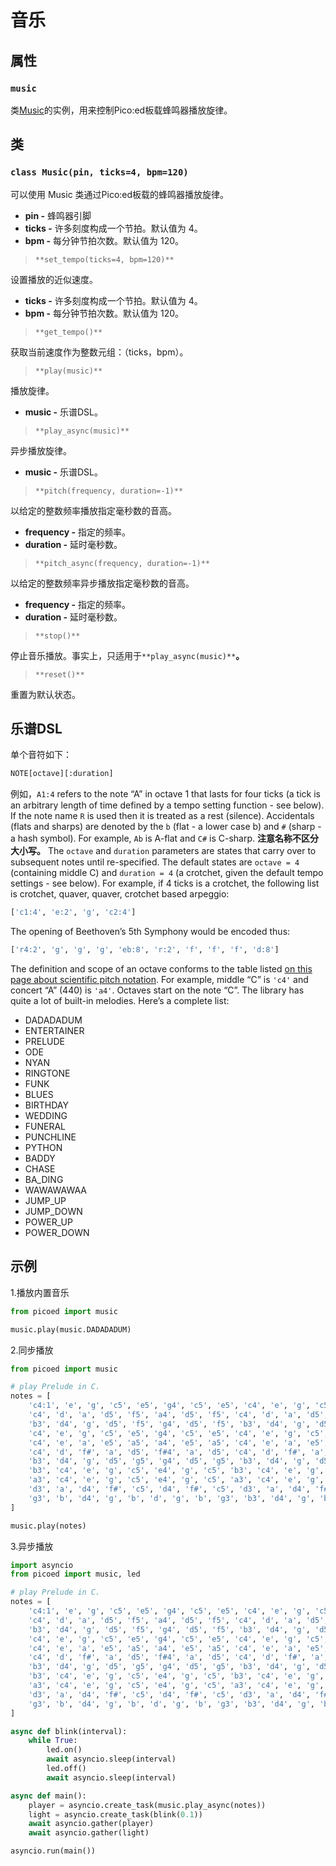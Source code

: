 # 音乐
## 属性
### `music`
类[Music](#NNZvx)的实例，用来控制Pico:ed板载蜂鸣器播放旋律。
## 类
### `class Music(pin, ticks=4, bpm=120)`
可以使用 Music 类通过Pico:ed板载的蜂鸣器播放旋律。

- **pin -** 蜂鸣器引脚
- **ticks -** 许多刻度构成一个节拍。默认值为 4。
- **bpm -** 每分钟节拍次数。默认值为 120。

> `**set_tempo(ticks=4, bpm=120)**`

设置播放的近似速度。

- **ticks -** 许多刻度构成一个节拍。默认值为 4。
- **bpm -** 每分钟节拍次数。默认值为 120。

> `**get_tempo()**`

获取当前速度作为整数元组：（ticks，bpm）。

> `**play(music)**`

播放旋律。

- **music -** 乐谱DSL。

> `**play_async(music)**`

异步播放旋律。

- **music -** 乐谱DSL。

> `**pitch(frequency, duration=-1)**`

以给定的整数频率播放指定毫秒数的音高。

- **frequency -** 指定的频率。
- **duration -** 延时毫秒数。

> `**pitch_async(frequency, duration=-1)**`

以给定的整数频率异步播放指定毫秒数的音高。

- **frequency -** 指定的频率。
- **duration -** 延时毫秒数。

> `**stop()**`

停止音乐播放。事实上，只适用于`**play_async(music)**`**。**

> `**reset()**`

重置为默认状态。
## 乐谱DSL
单个音符如下：
```python
NOTE[octave][:duration]
```
例如，`A1:4` refers to the note “A” in octave 1 that lasts for four ticks (a tick is an arbitrary length of time defined by a tempo setting function - see below). If the note name `R` is used then it is treated as a rest (silence).
Accidentals (flats and sharps) are denoted by the `b` (flat - a lower case b) and `#` (sharp - a hash symbol). For example, `Ab` is A-flat and `C#` is C-sharp.
**注意名称不区分大小写。**
The `octave` and `duration` parameters are states that carry over to subsequent notes until re-specified. The default states are `octave = 4` (containing middle C) and `duration = 4` (a crotchet, given the default tempo settings - see below).
For example, if 4 ticks is a crotchet, the following list is crotchet, quaver, quaver, crotchet based arpeggio:
```python
['c1:4', 'e:2', 'g', 'c2:4']
```
The opening of Beethoven’s 5th Symphony would be encoded thus:
```python
['r4:2', 'g', 'g', 'g', 'eb:8', 'r:2', 'f', 'f', 'f', 'd:8']
```
The definition and scope of an octave conforms to the table listed [on this page about scientific pitch notation](https://en.wikipedia.org/wiki/Scientific_pitch_notation#Table_of_note_frequencies). For example, middle “C” is `'c4'` and concert “A” (440) is `'a4'`. Octaves start on the note “C”.
The library has quite a lot of built-in melodies. Here’s a complete list:

- DADADADUM
- ENTERTAINER
- PRELUDE
- ODE
- NYAN
- RINGTONE
- FUNK
- BLUES
- BIRTHDAY
- WEDDING
- FUNERAL
- PUNCHLINE
- PYTHON
- BADDY
- CHASE
- BA_DING
- WAWAWAWAA
- JUMP_UP
- JUMP_DOWN
- POWER_UP
- POWER_DOWN
## 示例
1.播放内置音乐
```python
from picoed import music

music.play(music.DADADADUM)
```

2.同步播放
```python
from picoed import music

# play Prelude in C.
notes = [
    'c4:1', 'e', 'g', 'c5', 'e5', 'g4', 'c5', 'e5', 'c4', 'e', 'g', 'c5', 'e5', 'g4', 'c5', 'e5',
    'c4', 'd', 'a', 'd5', 'f5', 'a4', 'd5', 'f5', 'c4', 'd', 'a', 'd5', 'f5', 'a4', 'd5', 'f5',
    'b3', 'd4', 'g', 'd5', 'f5', 'g4', 'd5', 'f5', 'b3', 'd4', 'g', 'd5', 'f5', 'g4', 'd5', 'f5',
    'c4', 'e', 'g', 'c5', 'e5', 'g4', 'c5', 'e5', 'c4', 'e', 'g', 'c5', 'e5', 'g4', 'c5', 'e5',
    'c4', 'e', 'a', 'e5', 'a5', 'a4', 'e5', 'a5', 'c4', 'e', 'a', 'e5', 'a5', 'a4', 'e5', 'a5',
    'c4', 'd', 'f#', 'a', 'd5', 'f#4', 'a', 'd5', 'c4', 'd', 'f#', 'a', 'd5', 'f#4', 'a', 'd5',
    'b3', 'd4', 'g', 'd5', 'g5', 'g4', 'd5', 'g5', 'b3', 'd4', 'g', 'd5', 'g5', 'g4', 'd5', 'g5',
    'b3', 'c4', 'e', 'g', 'c5', 'e4', 'g', 'c5', 'b3', 'c4', 'e', 'g', 'c5', 'e4', 'g', 'c5',
    'a3', 'c4', 'e', 'g', 'c5', 'e4', 'g', 'c5', 'a3', 'c4', 'e', 'g', 'c5', 'e4', 'g', 'c5',
    'd3', 'a', 'd4', 'f#', 'c5', 'd4', 'f#', 'c5', 'd3', 'a', 'd4', 'f#', 'c5', 'd4', 'f#', 'c5',
    'g3', 'b', 'd4', 'g', 'b', 'd', 'g', 'b', 'g3', 'b3', 'd4', 'g', 'b', 'd', 'g', 'b'
]

music.play(notes)
```

3.异步播放
```python
import asyncio
from picoed import music, led

# play Prelude in C.
notes = [
    'c4:1', 'e', 'g', 'c5', 'e5', 'g4', 'c5', 'e5', 'c4', 'e', 'g', 'c5', 'e5', 'g4', 'c5', 'e5',
    'c4', 'd', 'a', 'd5', 'f5', 'a4', 'd5', 'f5', 'c4', 'd', 'a', 'd5', 'f5', 'a4', 'd5', 'f5',
    'b3', 'd4', 'g', 'd5', 'f5', 'g4', 'd5', 'f5', 'b3', 'd4', 'g', 'd5', 'f5', 'g4', 'd5', 'f5',
    'c4', 'e', 'g', 'c5', 'e5', 'g4', 'c5', 'e5', 'c4', 'e', 'g', 'c5', 'e5', 'g4', 'c5', 'e5',
    'c4', 'e', 'a', 'e5', 'a5', 'a4', 'e5', 'a5', 'c4', 'e', 'a', 'e5', 'a5', 'a4', 'e5', 'a5',
    'c4', 'd', 'f#', 'a', 'd5', 'f#4', 'a', 'd5', 'c4', 'd', 'f#', 'a', 'd5', 'f#4', 'a', 'd5',
    'b3', 'd4', 'g', 'd5', 'g5', 'g4', 'd5', 'g5', 'b3', 'd4', 'g', 'd5', 'g5', 'g4', 'd5', 'g5',
    'b3', 'c4', 'e', 'g', 'c5', 'e4', 'g', 'c5', 'b3', 'c4', 'e', 'g', 'c5', 'e4', 'g', 'c5',
    'a3', 'c4', 'e', 'g', 'c5', 'e4', 'g', 'c5', 'a3', 'c4', 'e', 'g', 'c5', 'e4', 'g', 'c5',
    'd3', 'a', 'd4', 'f#', 'c5', 'd4', 'f#', 'c5', 'd3', 'a', 'd4', 'f#', 'c5', 'd4', 'f#', 'c5',
    'g3', 'b', 'd4', 'g', 'b', 'd', 'g', 'b', 'g3', 'b3', 'd4', 'g', 'b', 'd', 'g', 'b'
]

async def blink(interval):
    while True:
        led.on()
        await asyncio.sleep(interval)
        led.off()
        await asyncio.sleep(interval)

async def main():
    player = asyncio.create_task(music.play_async(notes))
    light = asyncio.create_task(blink(0.1))
    await asyncio.gather(player)
    await asyncio.gather(light)

asyncio.run(main())

```

## 



